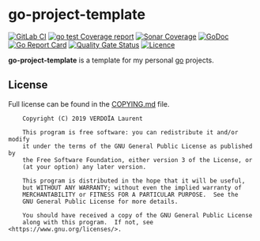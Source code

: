 # go-project-template

[![GitLab CI](https://gitlab.com/lvjp/go-project-template/badges/master/pipeline.svg)](https://gitlab.com/lvjp/go-project-template/commits/master)
[![go test Coverage report](https://gitlab.com/lvjp/go-project-template/badges/master/coverage.svg)](https://gitlab.com/lvjp/go-project-template/commits/master)
[![Sonar Coverage](https://sonarcloud.io/api/project_badges/measure?project=lvjp_go-project-template&metric=coverage)](https://sonarcloud.io/dashboard?id=lvjp_go-project-template)
[![GoDoc](https://godoc.org/github.com/lvjp/go-project-template?status.svg)](https://godoc.org/github.com/lvjp/go-project-template)
[![Go Report Card](https://goreportcard.com/badge/github.com/lvjp/go-project-template)](https://goreportcard.com/report/github.com/lvjp/go-project-template)
[![Quality Gate Status](https://sonarcloud.io/api/project_badges/measure?project=lvjp_go-project-template&metric=alert_status)](https://sonarcloud.io/dashboard?id=lvjp_go-project-template)
[![Licence](https://img.shields.io/badge/license-GPL--3.0-brightgreen)](https://gitlab.com/lvjp/go-project-template/blob/master/COPYING.md)

**go-project-template** is a template for my personal [go](https://golang.org) projects.

## License

Full license can be found in the [COPYING.md](COPYING.md) file.

        Copyright (C) 2019 VERDOÏA Laurent

        This program is free software: you can redistribute it and/or modify
        it under the terms of the GNU General Public License as published by
        the Free Software Foundation, either version 3 of the License, or
        (at your option) any later version.

        This program is distributed in the hope that it will be useful,
        but WITHOUT ANY WARRANTY; without even the implied warranty of
        MERCHANTABILITY or FITNESS FOR A PARTICULAR PURPOSE.  See the
        GNU General Public License for more details.

        You should have received a copy of the GNU General Public License
        along with this program.  If not, see <https://www.gnu.org/licenses/>.
